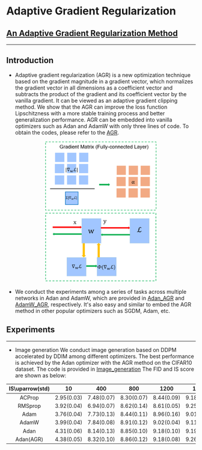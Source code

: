 # Adaptive Gradient Regularization

## [An Adaptive Gradient Regularization Method](https://arxiv.org/abs/2407.16944)

***

## Introduction
* Adaptive gradient regularization (AGR) is a new optimization technique based on the gradient magnitude in a gradient vector, which normalizes the gradient vector in all dimensions as a coefficient vector and subtracts the product of the gradient and its coefficient vector by the vanilla gradient. It can be viewed as an adaptive gradient clipping method. We show that the AGR can improve the loss function Lipschitzness with a more stable training process and better generalization performance. AGR can be embedded into vanilla optimizers such as Adan and AdamW with only three lines of code. To obtain the codes, please refer to the [AGR](https://github.com/hjiang24/AGR-method/blob/master/AGR.py).

<div align="center">
    <img src="https://github.com/hjiang24/AGR-method/blob/master/figures/AGR_1.png" alt="图片1" width="300">
    <img src="https://github.com/hjiang24/AGR-method/blob/master/figures/AGR_2.png" alt="图片2" width="300">
</div>

* We conduct the experiments among a series of tasks across multiple networks in Adan and AdamW, which are provided in [Adan_AGR](https://github.com/hjiang24/AGR-method/blob/master/Adan_AGR.py) and [AdamW_AGR](https://github.com/hjiang24/AGR-method/blob/master/AdamW_AGR.py), respectively. It's also easy and similar to embed the AGR method in other popular optimizers such as SGDM, Adam, etc.

## Experiments
***
* Image generation
We conduct image generation based on DDPM accelerated by DDIM among different optimizers. The best performance is achieved by the Adan optimizer with the AGR method on the CIFAR10 dataset. The code is provided in [Image_generation](https://github.com/hjiang24/AGR-method/edit/master/Image_classification) The FID and IS score are shown as below:

|IS\uparrow(std)|  10           |   400        | 800         | 1200        | 1600        | 2000        |
| :-----------: | :-----------: | :----:       |:------:     |:-------:    |:-------:    |:-------:    |
| ACProp        | 2.95(0.03)    |7.48(0.07)    |8.30(0.07)   |8.44(0.09)   |9.18(0.16)   |9.83(0.17)   |
| RMSprop       | 3.92(0.04)    |6.94(0.07)    |8.62(0.14)   |8.61(0.05)   |9.25(0.12)   |9.30(0.06)   |
| Adam          | 3.76(0.04)    |7.73(0.13)    |8.44(0.11)   |8.96(0.16)   |9.01(0.09)   |9.16(0.13)   |
| AdamW         | 3.99(0.04)    |7.84(0.08)    |8.91(0.12)   |9.02(0.04)   |9.11(0.09)   |9.18(0.15)   |
| Adan          | 4.31(0.06)    |8.14(0.13)    |8.85(0.10)   |9.18(0.10)   |9.19(0.07)   |9.22(0.11)   |
| Adan(AGR)     | 4.38(0.05)    |8.32(0.10)    |8.86(0.12)   |9.18(0.08)   |9.26(0.13)   |9.34(0.12)   |

